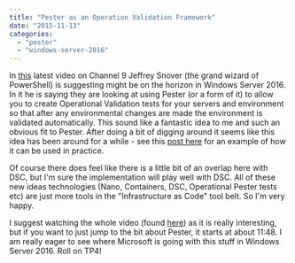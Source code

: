 ```yaml
---
title: "Pester as an Operation Validation Framework"
date: "2015-11-13"
categories: 
  - "pester"
  - "windows-server-2016"
---
```


In [this](https://channel9.msdn.com/Shows/about-it/Episode-003-Jeffrey-on-Nano-Containers-and-the-Modern-App-Platform) latest video on Channel 9 Jeffrey Snover (the grand wizard of PowerShell) is suggesting might be on the horizon in Windows Server 2016. In it he is saying they are looking at using Pester (or a form of it) to allow you to create Operational Validation tests for your servers and environment so that after any environmental changes are made the environment is validated automatically. This sound like a fantastic idea to me and such an obvious fit to Pester. After doing a bit of digging around it seems like this idea has been around for a while - see this [post here](https://pshirwin.wordpress.com/2015/11/06/pester-script-to-test-dns-configuration/) for an example of how it can be used in practice.

Of course there does feel like there is a little bit of an overlap here with DSC, but I'm sure the implementation will play well with DSC. All of these new ideas technologies (Nano, Containers, DSC, Operational Pester tests etc) are just more tools in the "Infrastructure as Code" tool belt. So I'm very happy.

I suggest watching the whole video (found [here](https://channel9.msdn.com/Shows/about-it/Episode-003-Jeffrey-on-Nano-Containers-and-the-Modern-App-Platform)) as it is really interesting, but if you want to just jump to the bit about Pester, it starts at about 11:48. I am really eager to see where Microsoft is going with this stuff in Windows Server 2016. Roll on TP4!
